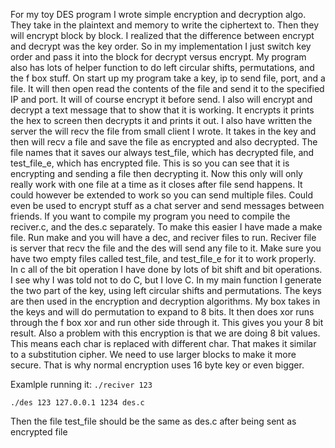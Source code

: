 For my toy DES program I wrote simple encryption and decryption algo. They take in the plaintext and memory to write
the ciphertext to. Then they will encrypt block by block. I realized that the difference between encrypt and decrypt
was the key order. So in my implementation I just switch key order and pass it into the block for decrypt versus encrypt.
 My program also has lots of helper function to do left circular shifts, permutations, and the f box stuff. On start up
my program take a key, ip to send file, port, and a file. It will then open read the contents of the file and send it to
the specified IP and port. It will of course encrypt it before send. I also will encrypt and decrypt a text message that
to show that it is working. It encrypts it prints the hex to screen then decrypts it and prints it out. I also have
written the server the will recv the file from small client I wrote. It takes in the key and then will recv a file and
save the file as encrypted and also decrypted. The file names that it saves our always test_file, which has decrypted
file, and test_file_e, which has encrypted file. This is so you can see that it is encrypting and sending a file then
decrypting it. Now this only will only really work with one file at a time as it closes after file send happens.
It could however be extended to work so you can send multiple files. Could even be used to encrypt stuff as a chat
server and send messages between friends. If you want to compile my program you need to compile the reciver.c, and
the des.c separately. To make this easier I have made a make file. Run make and you will have a dec, and reciver
files to run. Reciver file is server that recv the file and the des will send any file to it. Make sure you have two
empty files called test_file, and test_file_e for it to work properly. In c all of the bit operation I have done by
lots of bit shift and bit operations. I see why I was told not to do C, but I love C. In my main function I generate
the two part of the key, using left circular shifts and permutations. The keys are then used in the encryption and
decryption algorithms. My box takes in the keys and will do permutation to expand to 8 bits. It then does xor runs
through the f box xor and run other side through it. This gives you your 8 bit result. Also a problem with this
encryption is that we are doing 8 bit values. This means each char is replaced with different char. That makes it
similar to a substitution cipher. We need to use larger blocks to make it more secure. That is why normal encryption
uses 16 byte key or even bigger.


Examlple running it:
`./reciver 123`

`./des 123 127.0.0.1 1234 des.c`

Then the file test_file should be the same as des.c after being sent as encrypted file
